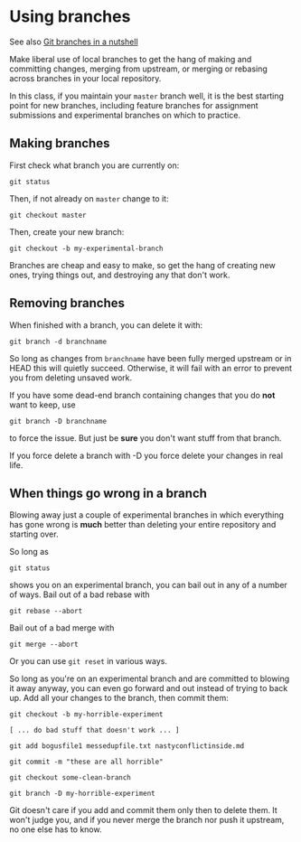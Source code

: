 
# Using branches

See also [Git branches in a nutshell](https://git-scm.com/book/en/v2/Git-Branching-Branches-in-a-Nutshell)

Make liberal use of local branches to get the hang of making and committing
changes, merging from upstream, or merging or rebasing across branches in
your local repository. 

In this class, if you maintain your `master` branch well, it is the best
starting point for new branches, including feature branches for assignment
submissions and experimental branches on which to practice.

## Making branches

First check what branch you are currently on:

    git status

Then, if not already on `master` change to it:

    git checkout master

Then, create your new branch:

    git checkout -b my-experimental-branch

Branches are cheap and easy to make, so get the hang of creating new ones,
trying things out, and destroying any that don't work.

## Removing branches

When finished with a branch, you can delete it with:

    git branch -d branchname

So long as changes from `branchname` have been fully merged upstream or in
HEAD this will quietly succeed.  Otherwise, it will fail with an error to
prevent you from deleting unsaved work.

If you have some dead-end branch containing changes that you do **not** want
to keep, use

    git branch -D branchname

to force the issue. But just be **sure** you don't want stuff from that branch.

If you force delete a branch with -D you force delete your changes in real
life.

## When things go wrong in a branch

Blowing away just a couple of experimental branches in which everything has
gone wrong is **much** better than deleting your entire repository and
starting over.

So long as 

    git status

shows you on an experimental branch, you can bail out in any of a number of
ways.  Bail out of a bad rebase with

    git rebase --abort

Bail out of a bad merge with

    git merge --abort

Or you can use `git reset` in various ways.

So long as you're on an experimental branch and are committed to blowing it
away anyway, you can even go forward and out instead of trying to back up. 
Add all your changes to the branch, then commit them:

    git checkout -b my-horrible-experiment

    [ ... do bad stuff that doesn't work ... ]

    git add bogusfile1 messedupfile.txt nastyconflictinside.md

    git commit -m "these are all horrible"

    git checkout some-clean-branch

    git branch -D my-horrible-experiment

Git doesn't care if you add and commit them only then to delete them.  It
won't judge you, and if you never merge the branch nor push it upstream, no
one else has to know.

